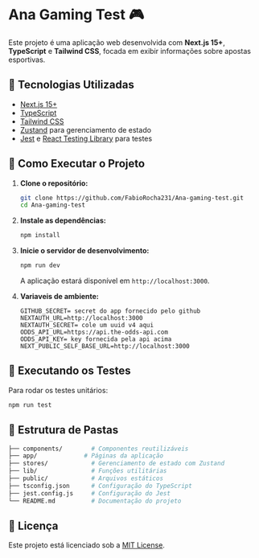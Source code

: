 # Ana Gaming Test 🎮

Este projeto é uma aplicação web desenvolvida com **Next.js 15+**, **TypeScript** e **Tailwind CSS**, focada em exibir informações sobre apostas esportivas.

## 🔧 Tecnologias Utilizadas

- [Next.js 15+](https://nextjs.org/)
- [TypeScript](https://www.typescriptlang.org/)
- [Tailwind CSS](https://tailwindcss.com/)
- [Zustand](https://zustand-demo.pmnd.rs/) para gerenciamento de estado
- [Jest](https://jestjs.io/) e [React Testing Library](https://testing-library.com/) para testes

## 🚀 Como Executar o Projeto

1. **Clone o repositório:**

   ```bash
   git clone https://github.com/FabioRocha231/Ana-gaming-test.git
   cd Ana-gaming-test
   ```

2. **Instale as dependências:**

   ```bash
   npm install
   ```

3. **Inicie o servidor de desenvolvimento:**

   ```bash
   npm run dev
   ```

   A aplicação estará disponível em `http://localhost:3000`.

4. **Variaveis de ambiente:**
   ```GITHUB_ID= Id do app fornecido pelo github
   GITHUB_SECRET= secret do app fornecido pelo github
   NEXTAUTH_URL=http://localhost:3000
   NEXTAUTH_SECRET= cole um uuid v4 aqui
   ODDS_API_URL=https://api.the-odds-api.com
   ODDS_API_KEY= key fornecida pela api acima
   NEXT_PUBLIC_SELF_BASE_URL=http://localhost:3000
   ```

## 🧪 Executando os Testes

Para rodar os testes unitários:

```bash
npm run test
```

## 📁 Estrutura de Pastas

```bash
├── components/        # Componentes reutilizáveis
├── app/             # Páginas da aplicação
├── stores/            # Gerenciamento de estado com Zustand
├── lib/               # Funções utilitárias
├── public/            # Arquivos estáticos
├── tsconfig.json      # Configuração do TypeScript
├── jest.config.js     # Configuração do Jest
└── README.md          # Documentação do projeto
```

## 📄 Licença

Este projeto está licenciado sob a [MIT License](LICENSE).
